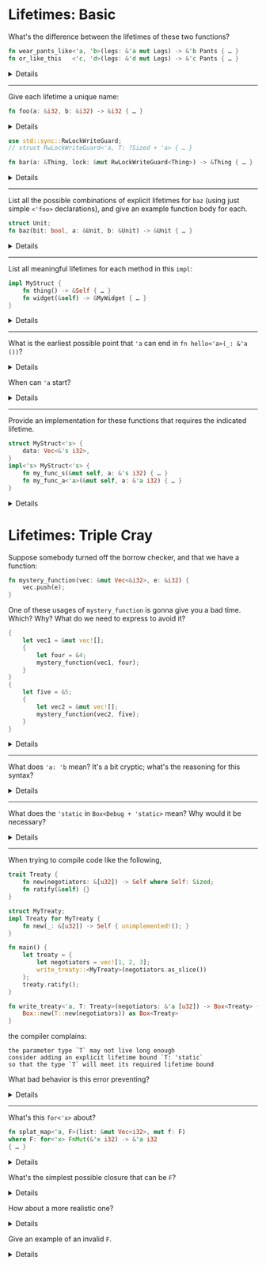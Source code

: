 # Lifetimes: Basic

What's the difference between the lifetimes of these two functions?

```rust
fn wear_pants_like<'a, 'b>(legs: &'a mut Legs) -> &'b Pants { … }
fn or_like_this   <'c, 'd>(legs: &'d mut Legs) -> &'c Pants { … }
```

<details>
They are the same; the labels can be renamed with no difference in semantics.
</details>

---

Give each lifetime a unique name:

```rust
fn foo(a: &i32, b: &i32) -> &i32 { … }
```
<details>

```rust
fn foo<'a, 'b, 'r>(a: &'a i32, b: &'b i32) -> &'r i32 { … }
```

</details>

```rust
use std::sync::RwLockWriteGuard;
// struct RwLockWriteGuard<'a, T: ?Sized + 'a> { … }

fn bar(a: &Thing, lock: &mut RwLockWriteGuard<Thing>) -> &Thing { … }
```
<details>

```rust
fn bar<'a, 'l, 'g, 'r>(a: &'a Thing, lock: &'l mut RwLockWriteGuard<'g, Thing>) -> &'r Thing { … }
```

</details>

---

List all the possible combinations of explicit lifetimes for `baz`
(using just simple `<'foo>` declarations),
and give an example function body for each.

```rust
struct Unit;
fn baz(bit: bool, a: &Unit, b: &Unit) -> &Unit { … }
```

<details>

```rust
fn baz<'c>(bit: bool, a: &'c Unit, b: &'c Unit) -> &'c Unit {
    if bit {
        a
    } else {
        b
    }
}

fn baz<'a, 'b>(bit: bool, a: &'a Unit, b: &'b Unit) -> &'a Unit {
    a
}

fn baz<'a, 'b>(bit: bool, a: &'a Unit, b: &'b Unit) -> &'b Unit {
    b
}
```

</details>

---

List all meaningful lifetimes for each method in this `impl`:

```rust
impl MyStruct {
    fn thing() -> &Self { … }
    fn widget(&self) -> &MyWidget { … }
}
```

<details>

```rust
fn thing() -> &'static Self;
fn widget<'a>(&'a self) -> &'a MyWidget;
fn widget<'a>(&'a self) -> &'static MyWidget;
```

</details>

---

What is the earliest possible point that `'a` can end in `fn hello<'a>(_: &'a ())`?
<details>
Immediately after the function exits; it can not end during that function.
</details>


When can `'a` start?

<details>
`'a` must be alive for there to be anything to pass to `hello`, so its lifetime begins somewhere between the start of the program and the function call.
</details>

---

Provide an implementation for these functions that requires the indicated lifetime.

```rust
struct MyStruct<'s> {
    data: Vec<&'s i32>,
}
impl<'s> MyStruct<'s> {
    fn my_func_s(&mut self, a: &'s i32) { … }
    fn my_func_a<'a>(&mut self, a: &'a i32) { … }
}
```

<details>

```rust
impl<'s> MyStruct<'s> {
    fn my_func_s(&mut self, a: &'s i32) {
        self.data.push(a);
    }
    fn my_func_a<'a>(&mut self, a: &'a i32) {
        if Some(a) == self.data.last() {
            self.data.pop();
        }
    }
}
```

</details>
















# Lifetimes: Triple Cray


Suppose somebody turned off the borrow checker, and that we have a function:

```rust
fn mystery_function(vec: &mut Vec<&i32>, e: &i32) {
    vec.push(e);
}
```

One of these usages of `mystery_function` is gonna give you a bad time. Which? Why? What do we need to express to avoid it?

```rust
{
    let vec1 = &mut vec![];
    {
        let four = &4;
        mystery_function(vec1, four);
    }
}
{
    let five = &5;
    {
        let vec2 = &mut vec![];
        mystery_function(vec2, five);
    }
}
```

<details>

The first, because `four` goes out of scope while `vec1` still has a reference.
The references put into the `Vec` need to outlive the vector.
This can be done via
```rust
    fn mystery_function<'e, 'v: 'e>(vec: &'v mut Vec<&'e i32>, e: &'e i32) { … }
```
</details>

---

What does `'a: 'b` mean? It's a bit cryptic; what's the reasoning for this syntax?
<details>

`'a` outlives `'b`.
In general `?: ??` means that the thing on the left has *more possible states* than the one on the right.
In `T: Clone`, `T` may very well implement a hundred other traits besides `Clone`.
In the case of lifetimes, `'a` covers more lines of code than `'b`.

</details>

---

What does the `'static` in `Box<Debug + 'static>` mean? Why would it be necessary?
<details>

It means that anything that is put into the box must not have a reference that whose lifetime ends before the program.

...

<!--
... uh.

It is necessary because the contents of the `Box` may hold a reference, and the compiler needs a guarantee that the box will not outlive any such references.
It is necessary because the compiler does not track the lifetime of the box the way it tracks references.
It is necessary because a Box is basically the same thing as a reference? Just that it owns its value...
A Box is like an owning reference. 

-->
</details>

---

When trying to compile code like the following,

```rust
trait Treaty {
    fn new(negotiators: &[u32]) -> Self where Self: Sized;
    fn ratify(&self) {}
}

struct MyTreaty;
impl Treaty for MyTreaty {
    fn new(_: &[u32]) -> Self { unimplemented!(); }
}

fn main() {
    let treaty = {
        let negotiators = vec![1, 2, 3];
        write_treaty::<MyTreaty>(negotiators.as_slice())
    };
    treaty.ratify();
}

fn write_treaty<'a, T: Treaty>(negotiators: &'a [u32]) -> Box<Treaty> {
    Box::new(T::new(negotiators)) as Box<Treaty>
}
```

the compiler complains:

    the parameter type `T` may not live long enough
    consider adding an explicit lifetime bound `T: 'static`
    so that the type `T` will meet its required lifetime bound

What bad behavior is this error preventing?
<details>

It prevents `Box<TraitTreaty>` from outliving a reference to `negotiators`.
</details>

---

What's this `for<'x>` about?

```rust
fn splat_map<'a, F>(list: &mut Vec<i32>, mut f: F)
where F: for<'x> FnMut(&'x i32) -> &'a i32
{ … }
```

<details>

`F` should work with any possible lifetime.
</details>

What's the simplest possible closure that can be `F`?
<details>

```rust
|_| &0
```
</details>

How about a more realistic one?
<details>

```rust
|x| if *x > 0 { &1 } else { &-1 }
```

</details>

Give an example of an invalid `F`.
<details>

```rust
|x| x
```

</details>


<!--

There's something weird about these kinds of situations...
trait MyTrait<'a, T: 'a> {
    ...
}


double-lifetimes. They're pretty yikes!
    &'a Something<'a>
Question: Could the compiler elide the lifetime parameter? What if there were more?

-->
